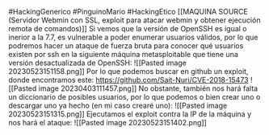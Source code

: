 #HackingGenerico #PinguinoMario #HackingEtico 
[[MAQUINA SOURCE (Servidor Webmin con SSL, exploit para atacar webmin y obtener ejecución remota de comandos)]]
Si vemos que la versión de OpenSSH es igual o inerior a la 7.7, es vulnerable a poder enumerar usuarios válidos, por lo que podremos hacer un ataque de fuerza bruta para conocer qué usuarios existen por ssh en la siguiente máquina metasploitable que tiene una versión desactualizada de OpenSSH:
![[Pasted image 20230523151158.png]]
Por lo que podemos buscar en github un exploit, donde encontramos este:
https://github.com/Sait-Nuri/CVE-2018-15473
![[Pasted image 20230403111457.png]]
No obstante, también nos hará falta un diccionario de posibles usuarios, por lo que podemos o bien crear uno o descargar uno ya hecho (en mi caso crearé uno):
![[Pasted image 20230523151315.png]]
Ejecutamos el exploit contra la IP de la máquina y nos hará el ataque:
![[Pasted image 20230523151402.png]]
